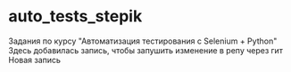 # auto_tests_stepik
Задания по курсу "Автоматизация тестирования с Selenium + Python"
Здесь добавилась запись, чтобы запушить изменение в репу через гит
Новая запись